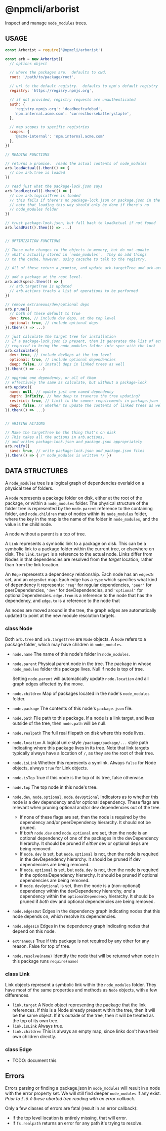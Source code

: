 # @npmcli/arborist

Inspect and manage `node_modules` trees.

## USAGE

```javascript
const Arborist = require('@npmcli/arborist')

const arb = new Arborist({
  // options object

  // where the packages are.  defaults to cwd.
  root: '/path/to/package/root',

  // url to the default registry.  defaults to npm's default registry
  registry: 'https://regisry.npmjs.org',

  // if not provided, registry requests are unauthenticated
  auth: {
    'registry.npmjs.org': 'deadbeefcafebad',
    'npm.internal.acme.com': 'correcthorsebatterystaple',
  },

  // map scopes to specific registries
  scopes: {
    '@acme-internal': 'npm.internal.acme.com'
  },
})

// READING FUNCTIONS

// returns a promise.  reads the actual contents of node_modules
arb.loadActual().then(() => {
  // now arb.tree is loaded
})

// read just what the package-lock.json says
arb.loadLogical().then(() => {
  // now arb.logicalTree is loaded
  // this fails if there's no package-lock.json or package.json in the folder
  // note that loading this way should only be done if there's no
  // node_modules folder
})

// trust package-lock.json, but fall back to loadActual if not found
arb.loadFast().then(() => ...)


// OPTIMIZATION FUNCTIONS

// These make changes to the objects in memory, but do not update
// what's actually stored in `node_modules`.  They do add things
// to the cache, however, using cacache to talk to the registry.

// All of these return a promise, and update arb.targetTree and arb.actions

// add a package at the root level.
arb.add(spec).then(() => {
  // arb.targetTree is updated
  // arb.actions tracks a list of operations to be performed
})

// remove extraneous/dev/optional deps
arb.prune({
  // both of these default to true
  dev: true, // include dev deps, at the top level
  optional: true, // include optional deps
}).then(() => ...)

// just calculate the target tree for installation
// If a package-lock.json is present, then it generates the list of actions
// required to bring the node_modules folder into sync with the lock
arb.calculate({
  dev: true, // include devDeps at the top level
  optional: true, // include optional dependencies
  deep: false, // install deps in linked trees as well
}).then(() => ...)

// upgrade one dependency, or all of them
// effectively the same as calculate, but without a package-lock
arb.update({
  name: null, // update just one named dependency
  depth: Infinity, // how deep to traverse the tree updating?
  restrict: true, // limit to the semver requirements in package.json
  deep: false, // whether to update the contents of linked trees as well
}).then(() => ...)


// WRITING ACTIONS

// Make the targetTree be the thing that's on disk
// This takes all the actions in arb.actions,
// and writes package-lock.json and package.json appropriately
arb.reify({
  save: true, // write package-lock.json and package.json files
}).then(() => { /* node_modules is written */ })
```


## DATA STRUCTURES

A `node_modules` tree is a logical graph of dependencies overlaid on a
physical tree of folders.

A `Node` represents a package folder on disk, either at the root of the
package, or within a `node_modules` folder.  The physical structure of the
folder tree is represented by the `node.parent` reference to the containing
folder, and `node.children` map of nodes within its `node_modules`
folder, where the key in the map is the name of the folder in
`node_modules`, and the value is the child node.

A node without a parent is a top of tree.

A `Link` represents a symbolic link to a package on disk.  This can be a
symbolic link to a package folder within the current tree, or elsewhere on
disk.  The `link.target` is a reference to the actual node.  Links differ
from Nodes in that dependencies are resolved from the _target_ location,
rather than from the link location.

An `Edge` represents a dependency relationship.  Each node has an `edgesIn`
set, and an `edgesOut` map.  Each edge has a `type` which specifies what
kind of dependency it represents: `'req'` for regular dependencies,
`'peer'` for peerDependencies, `'dev'` for devDependencies, and
`'optional'` for optionalDependencies.  `edge.from` is a reference to the
node that has the dependency, and `edge.to` is a reference to the node that 

As nodes are moved around in the tree, the graph edges are automatically
updated to point at the new module resolution targets.

### class Node

Both `arb.tree` and `arb.targetTree` are `Node` objects.  A `Node` refers
to a package folder, which may have children in `node_modules`.

* `node.name` The name of this node's folder in `node_modules`.
* `node.parent` Physical parent node in the tree.  The package in whose
  `node_modules` folder this package lives.  Null if node is top of tree.

    Setting `node.parent` will automatically update `node.location` and all
    graph edges affected by the move.

* `node.children` Map of packages located in the node's `node_modules` folder.
* `node.package` The contents of this node's `package.json` file.
* `node.path` File path to this package.  If a node is a link target, and
  lives outside of the tree, then `node.path` will be null.
* `node.realpath` The full real filepath on disk where this node lives.
* `node.location` A logical unix-style `/package/package/...` style path
  indicating where this package lives in its tree.  Note that link targets
  typically always have a location of `/`, as they are the root of their
  tree.
* `node.isLink` Whether this represents a symlink.  Always `false` for Node
  objects, always `true` for Link objects.
* `node.isTop` True if this node is the top of its tree, false otherwise.
* `node.top` The top node in this node's tree.
* `node.dev`, `node.optional`, `node.devOptional` Indicators as to whether
  this node is a dev dependency and/or optional dependency.  These flags
  are relevant when pruning optional and/or dev dependencies out of the
  tree.
  * If none of these flags are set, then the node is required by the
    dependency and/or peerDependency hierarchy.  It should not be pruned.
  * If _both_ `node.dev` and `node.optional` are set, then the node is an
    optional dependency of one of the packages in the devDependency
    hierarchy.  It should be pruned if _either_ dev or optional deps are
    being removed.
  * If `node.dev` is set, but `node.optional` is not, then the node is
    required in the devDependency hierarchy.  It should be pruned if dev
    dependencies are being removed.
  * If `node.optional` is set, but `node.dev` is not, then the node is
    required in the optionalDependency hierarchy.  It should be pruned if
    optional dependencies are being removed.
  * If `node.devOptional` is set, then the node is a (non-optional)
    dependency within the devDependency hierarchy, _and_ a dependency
    within the `optionalDependency` hierarchy.  It should be pruned if
    _both_ dev and optional dependencies are being removed.
* `node.edgesOut` Edges in the dependency graph indicating nodes that this
  node depends on, which resolve its dependencies.
* `node.edgesIn` Edges in the dependency graph indicating nodes that depend
  on this node.

* `extraneous` True if this package is not required by any other for any
  reason.  False for top of tree.

* `node.resolve(name)`  Identify the node that will be returned when code
  in this package runs `require(name)`

### class Link

Link objects represent a symbolic link within the `node_modules` folder.
They have most of the same properties and methods as `Node` objects, with a
few differences.

* `link.target` A Node object representing the package that the link
  references.  If this is a Node already present within the tree, then it
  will be the same object.  If it's outside of the tree, then it will be
  treated as the top of its own tree.
* `link.isLink` Always true.
* `link.children` This is always an empty map, since links don't have their
  own children directly.

### class Edge

* TODO: document this

## Errors

Errors parsing or finding a package.json in `node_modules` will result in a
node with the error property set.  We will still find deeper `node_modules`
if any exist. *Prior to `5.0.0` these aborted tree reading with an error
callback.*

Only a few classes of errors are fatal (result in an error callback):

* If the top level location is entirely missing, that will error.
* If `fs.realpath` returns an error for any path it's trying to resolve.
